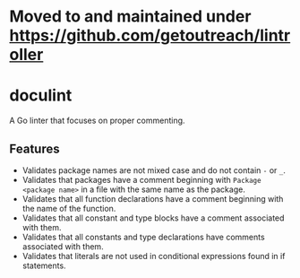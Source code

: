 # Moved to and maintained under https://github.com/getoutreach/lintroller

# doculint

A Go linter that focuses on proper commenting.

## Features

- Validates package names are not mixed case and do not contain `-` or `_`.
- Validates that packages have a comment beginning with `Package <package name>` in a file with the same name as the
package.
- Validates that all function declarations have a comment beginning with the name of the function.
- Validates that all constant and type blocks have a comment associated with them.
- Validates that all constants and type declarations have comments associated with them.
- Validates that literals are not used in conditional expressions found in if statements.
